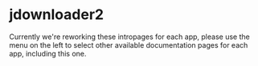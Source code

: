 # jdownloader2

Currently we're reworking these intropages for each app, please use the menu on the left to select other available documentation pages for each app, including this one.

